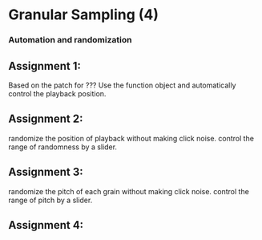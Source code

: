 # Granular Sampling (4) 

### Automation and randomization

## Assignment 1:
Based on the patch for ???
Use the function object and automatically control the playback position.

## Assignment 2:
randomize the position of playback without making click noise.
control the range of randomness by a slider.

## Assignment 3:
randomize the pitch of each grain without making click noise.
control the range of pitch by a slider.

## Assignment 4:

